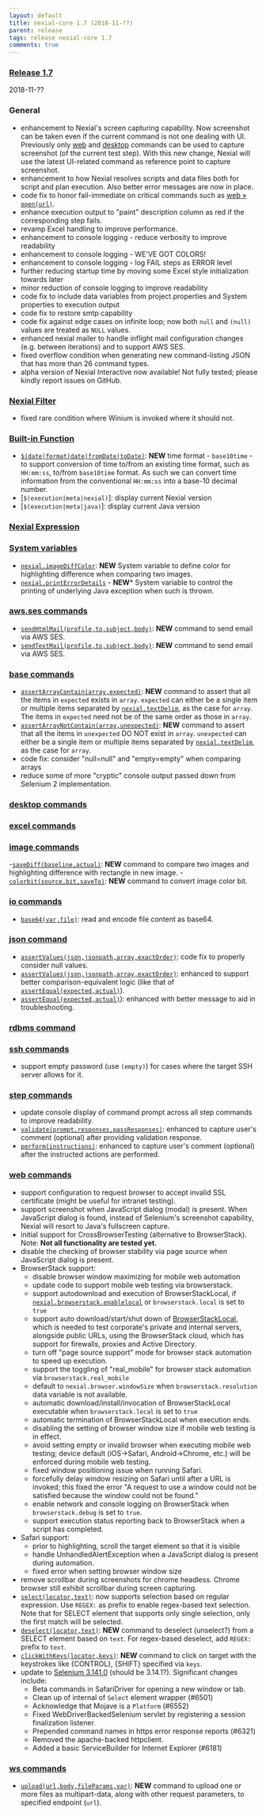 ```yaml
---
layout: default
title: nexial-core 1.7 (2018-11-??)
parent: release
tags: release nexial-core 1.7
comments: true
---
```


### <a href="https://github.com/nexiality/nexial-core/releases/tag/nexial-core-1.7" class="external-link" target="_nexial_link">Release 1.7</a>
2018-11-??


### General
- enhancement to Nexial's screen capturing capability. Now screenshot can be taken even if the current command is not
  one dealing with UI. Previously only [web](../commands/web) and [desktop](../commands/desktop) commands can be used to
  capture screenshot (of the current test step). With this new change, Nexial will use the latest UI-related command
  as reference point to capture screenshot. 
- enhancement to how Nexial resolves scripts and data files both for script and plan execution. Also better error
  messages are now in place.
- code fix to honor fail-immediate on critical commands such as [web &raquo; `open(url)`](../commands/web/open(url)).
- enhance execution output to "paint" description column as red if the corresponding step fails.
- revamp Excel handling to improve performance.
- enhancement to console logging - reduce verbosity to improve readability
- enhancement to console logging - WE'VE GOT COLORS!
- enhancement to console logging - log FAIL steps as ERROR level
- further reducing startup time by moving some Excel style initialization towards later
- minor reduction of console logging to improve readability
- code fix to include data variables from project.properties and System properties to execution output
- code fix to restore smtp capability
- code fix against edge cases on infinite loop; now both `null` and `(null)` values are treated as `NULL` values.
- enhanced nexial mailer to handle inflight mail configuration changes (e.g. between iterations) and to support AWS SES.
- fixed overflow condition when generating new command-listing JSON that has more than 26 command types.
- alpha version of Nexial Interactive now available! Not fully tested; please kindly report issues on GitHub.


### [Nexial Filter](../flowcontrols/filter)
- fixed rare condition where Winium is invoked where it should not.


### [Built-in Function](../functions)
- [`$(date|format|date|fromDate|toDate)`](../functions/$(date)): **NEW** time format - `base10time` - to support 
  conversion of time to/from an existing time format, such as `HH:mm:ss`, to/from `base10time` format. As such we can
  convert time information from the conventional `HH:mm:ss` into a base-10 decimal number.
- [`$(execution|meta|nexial)`]: display current Nexial version
- [`$(execution|meta|java)`]: display current Java version


### [Nexial Expression](../expressions)  


### [System variables](../systemvars)
- [`nexial.imageDiffColor`](../systemvars/index#nexial.imageDiffColor): **NEW** System variable to define color for 
  highlighting difference when comparing two images.
- [`nexial.printErrorDetails`](../systemvars/index#nexial.printErrorDetails) - **NEW*** System variable to control the 
  printing of underlying Java exception when such is thrown.


### [aws.ses commands](../commands/aws.ses)
- [`sendHtmlMail(profile,to,subject,body)`](../commands/aws.ses/sendHtmlMail(profile,to,subject,body)): **NEW** command 
  to send email via AWS SES.
- [`sendTextMail(profile,to,subject,body)`](../commands/aws.ses/sendTextMail(profile,to,subject,body)): **NEW** command 
  to send email via AWS SES.


### [base commands](../commands/base)
- [`assertArrayContain(array,expected)`](../commands/base/assertArrayContain(array,expected)): **NEW** command to assert
  that all the items in `expected` exists in `array`. `expected` can either be a single item or multiple items separated
  by [`nexial.textDelim`](../systemvars/index#nexial.textDelim), as the case for `array`.  The items in `expected` need
  not be of the same order as those in `array`.
- [`assertArrayNotContain(array,unexpected)`](../commands/base/assertArrayNotContain(array,unexpected)): **NEW** command 
  to assert that all the items in `unexpected` DO NOT exist in `array`. `unexpected` can either be a single item or 
  multiple items separated by [`nexial.textDelim`](../systemvars/index#nexial.textDelim), as the case for `array`.
- code fix: consider "null=null" and "empty=empty" when comparing arrays
- reduce some of more "cryptic" console output passed down from Selenium 2 implementation.


### [desktop commands](../commands/desktop)


### [excel commands](../commands/excel)


### [image commands](../commands/image)
-[`saveDiff(baseline,actual)`](../commands/image/saveDiff(baseline,actual)): **NEW** command to compare two images and 
highlighting difference with rectangle in new image.
-[`colorbit(source,bit,saveTo)`](../commands/image/colorbit(source,bit,saveTo)): **NEW** command to convert image color bit.


### [io commands](../commands/io)
- [`base64(var,file)`](../commands/io/base64(var,file)): read and encode file content as base64.


### [json command](../commands/json)
- [`assertValues(json,jsonpath,array,exactOrder)`](../commands/json/assertValues(json,jsonpath,array,exactOrder)): code
  fix to properly consider null values.
- [`assertValues(json,jsonpath,array,exactOrder)`](../commands/json/assertValues(json,jsonpath,array,exactOrder)): 
  enhanced to support better comparison-equivalent logic (like that of 
  [`assertEqual(expected,actual)`](../commands/json/assertEqual(expected,actual))).
- [`assertEqual(expected,actual)`](../commands/json/assertEqual(expected,actual))): enhanced with better message to aid
  in troubleshooting.


### [rdbms command](../commands/rdbms)


### [ssh commands](../commands/ssh)
- support empty password (use `(empty)`) for cases where the target SSH server allows for it.


### [step commands](../commands/step)
- update console display of command prompt across all step commands to improve readability.
- [`validate(prompt,responses,passResponses)`](../commands/step/validate(prompt,responses,passResponses)): enhanced to 
  capture user's comment (optional) after providing validation response.
- [`perform(instructions)`](../commands/step/perform(instructions)): enhanced to capture user's comment (optional) 
  after the instructed actions are performed.


### [web commands](../commands/web)
- support configuration to request browser to accept invalid SSL certificate (might be useful for intranet testing).
- support screenshot when JavaScript dialog (modal) is present. When JavaScript dialog is found, instead of Selenium's 
  screenshot capability, Nexial will resort to Java's fullscreen capture.
- initial support for CrossBrowserTesting (alternative to BrowserStack). Note: **Not all functionality are tested yet.**
- disable the checking of browser stability via page source when JavaScript dialog is present.
- BrowserStack support:
  - disable browser window maximizing for mobile web automation
  - update code to support mobile web testing via browserstack.
  - support autodownload and execution of BrowserStackLocal, if 
    [`nexial.browserstack.enablelocal`](../systemvars/index#nexial.browserstack.enablelocal) or `browserstack.local` is
    set to `true`
  - support auto download/start/shut down of 
    <a href="https://www.browserstack.com/local-testing#configuration" class="external-link" target="nexial_target">BrowserStackLocal</a>, 
    which is needed to test corporate's private and internal servers, alongside public URLs, using the BrowserStack 
    cloud, which has support for firewalls, proxies and Active Directory.
  - turn off "page source support" mode for browser stack automation to speed up execution.
  - support the toggling of "real_mobile" for browser stack automation via `browserstack.real_mobile`
  - default to `nexial.browser.windowSize` when `browserstack.resolution` data variable is not available.
  - automatic download/install/invocation of BrowserStackLocal executable when `browserstack.local` is set to `true`
  - automatic termination of BrowserStackLocal when execution ends.
  - disabling the setting of browser window size if mobile web testing is in effect.
  - avoid setting empty or invalid browser when executing mobile web testing; device default (iOS->Safari, 
    Android->Chrome, etc.) will be enforced during mobile web testing. 
  - fixed window positioning issue when running Safari.
  - forcefully delay window resizing on Safari until after a URL is invoked; this fixed the error "A request to use a 
    window could not be satisfied because the window could not be found."
  - enable network and console logging on BrowserStack when `browserstack.debug` is set to `true`.
  - support execution status reporting back to BrowserStack when a script has completed.
- Safari support:
  - prior to highlighting, scroll the target element so that it is visible
  - handle UnhandledAlertException when a JavaScript dialog is present during automation.
  - fixed error when setting browser window size
- remove scrollbar during screenshots for chrome headless. Chrome browser still exhibit scrollbar during screen capturing.
- [`select(locator,text)`](../commands/web/select(locator,text)): now supports selection based on regular expression. 
  Use `REGEX:` as prefix to enable regex-based text selection. Note that for SELECT element that supports only single
  selection, only the first match will be selected.
- [`deselect(locator,text)`](../commands/web/deselect(locator,text)): **NEW** command to deselect (unselect?) from a
  SELECT element based on `text`. For regex-based deselect, add `REGEX:` prefix to `text`.
- [`clickWithKeys(locator,keys)`](../commands/web/clickWithKeys(locator,keys)): **NEW** command to click on target with 
  the keystrokes like {CONTROL}, {SHIFT} specified via `keys`.
- update to <a href="https://raw.githubusercontent.com/SeleniumHQ/selenium/master/java/CHANGELOG" class="external_link" target="_nexial_link">Selenium 3.141.0</a> 
  (should be 3.14.1?). Significant changes include:
  - Beta commands in SafariDriver for opening a new window or tab.
  - Clean up of internal of `Select` element wrapper (#6501)
  - Acknowledge that Mojave is a `Platform` (#6552)
  - Fixed WebDriverBackedSelenium servlet by registering a session finalization listener.
  - Prepended command names in https error response reports (#6321)
  - Removed the apache-backed httpclient.
  - Added a basic ServiceBuilder for Internet Explorer (#6181)


### [ws commands](../commands/ws)
- [`upload(url,body,fileParams,var)`](../commands/ws/upload(url,body,fileParams,var)): **NEW** command to upload one or
  more files as multipart-data, along with other request parameters, to specified endpoint (`url`).
  
